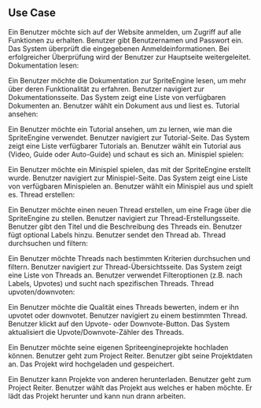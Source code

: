 ## Use Case

Ein Benutzer möchte sich auf der Website anmelden, um Zugriff auf alle Funktionen zu erhalten.
Benutzer gibt Benutzernamen und Passwort ein.
Das System überprüft die eingegebenen Anmeldeinformationen.
Bei erfolgreicher Überprüfung wird der Benutzer zur Hauptseite weitergeleitet.
Dokumentation lesen:

Ein Benutzer möchte die Dokumentation zur SpriteEngine lesen, um mehr über deren Funktionalität zu erfahren.
Benutzer navigiert zur Dokumentationsseite.
Das System zeigt eine Liste von verfügbaren Dokumenten an.
Benutzer wählt ein Dokument aus und liest es.
Tutorial ansehen:

Ein Benutzer möchte ein Tutorial ansehen, um zu lernen, wie man die SpriteEngine verwendet.
Benutzer navigiert zur Tutorial-Seite.
Das System zeigt eine Liste verfügbarer Tutorials an.
Benutzer wählt ein Tutorial aus (Video, Guide oder Auto-Guide) und schaut es sich an.
Minispiel spielen:

Ein Benutzer möchte ein Minispiel spielen, das mit der SpriteEngine erstellt wurde.
Benutzer navigiert zur Minispiel-Seite.
Das System zeigt eine Liste von verfügbaren Minispielen an.
Benutzer wählt ein Minispiel aus und spielt es.
Thread erstellen:

Ein Benutzer möchte einen neuen Thread erstellen, um eine Frage über die SpriteEngine zu stellen.
Benutzer navigiert zur Thread-Erstellungsseite.
Benutzer gibt den Titel und die Beschreibung des Threads ein.
Benutzer fügt optional Labels hinzu.
Benutzer sendet den Thread ab.
Thread durchsuchen und filtern:

Ein Benutzer möchte Threads nach bestimmten Kriterien durchsuchen und filtern.
Benutzer navigiert zur Thread-Übersichtsseite.
Das System zeigt eine Liste von Threads an.
Benutzer verwendet Filteroptionen (z.B. nach Labels, Upvotes) und sucht nach spezifischen Threads.
Thread upvoten/downvoten:

Ein Benutzer möchte die Qualität eines Threads bewerten, indem er ihn upvotet oder downvotet.
Benutzer navigiert zu einem bestimmten Thread.
Benutzer klickt auf den Upvote- oder Downvote-Button.
Das System aktualisiert die Upvote/Downvote-Zähler des Threads.

Ein Benutzer möchte seine eigenen Spriteengineprojekte hochladen können.
Benutzer geht zum Project Reiter.
Benutzer gibt seine Projektdaten an.
Das Projekt wird hochgeladen und gespeichert.

Ein Benutzer kann Projekte von anderen herunterladen.
Benutzer geht zum Project Reiter.
Benutzer wählt das Projekt aus welches er haben möchte.
Er lädt das Projekt herunter und kann nun drann arbeiten.
